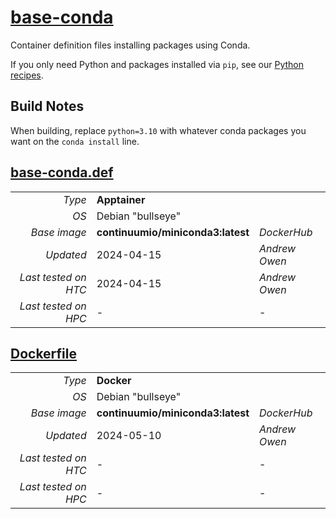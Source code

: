 <!--
   Copyright 2024, Center for High Throughput Computing, University of Wisconsin - Madison

   Licensed under the Apache License, Version 2.0 (the "License");
   you may not use this file except in compliance with the License.
   You may obtain a copy of the License at

       http://www.apache.org/licenses/LICENSE-2.0

   Unless required by applicable law or agreed to in writing, software
   distributed under the License is distributed on an "AS IS" BASIS,
   WITHOUT WARRANTIES OR CONDITIONS OF ANY KIND, either express or implied.
   See the License for the specific language governing permissions and
   limitations under the License.
-->

# [base-conda](/software/Conda/base-conda)

Container definition files installing packages using Conda.

If you only need Python and packages installed via `pip`, see our [Python recipes](/software/Python). 

## Build Notes

When building, replace `python=3.10` with whatever conda packages you want on the `conda install` line. 

## [base-conda.def](base-conda.def)

| | | |
| ---: | :--- | :--- |
| *Type* | **Apptainer** | |
| *OS* | Debian "bullseye" | |
| *Base image* | **continuumio/miniconda3:latest** | *DockerHub* |
| *Updated* | 2024-04-15 | *Andrew Owen* |
| *Last tested on HTC* | 2024-04-15 | *Andrew Owen* |
| *Last tested on HPC* | - | - |

## [Dockerfile](Dockerfile)

| | | |
| ---: | :--- | :--- |
| *Type* | **Docker** | |
| *OS* | Debian "bullseye" | |
| *Base image* | **continuumio/miniconda3:latest** | *DockerHub* |
| *Updated* | 2024-05-10 | *Andrew Owen* |
| *Last tested on HTC* | - | - |
| *Last tested on HPC* | - | - |